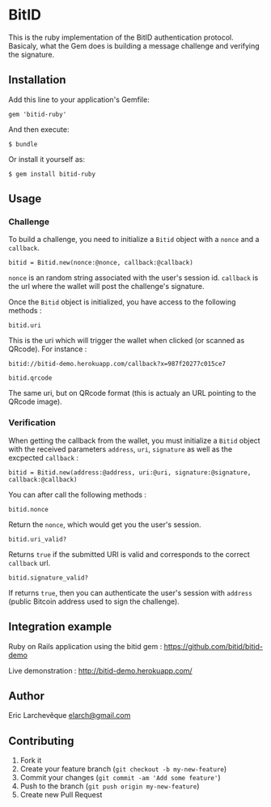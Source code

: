 # BitID

This is the ruby implementation of the BitID authentication protocol. Basicaly, what the Gem does is
building a message challenge and verifying the signature.

## Installation

Add this line to your application's Gemfile:

    gem 'bitid-ruby'

And then execute:

    $ bundle

Or install it yourself as:

    $ gem install bitid-ruby

## Usage

### Challenge

To build a challenge, you need to initialize a `Bitid` object with a `nonce` and a `callback`.

```
bitid = Bitid.new(nonce:@nonce, callback:@callback)
```

`nonce` is an random string associated with the user's session id.
`callback` is the url where the wallet will post the challenge's signature.

Once the `Bitid` object is initialized, you have access to the following methods :

```
bitid.uri
```

This is the uri which will trigger the wallet when clicked (or scanned as QRcode). For instance :

```
bitid://bitid-demo.herokuapp.com/callback?x=987f20277c015ce7
```

```
bitid.qrcode
```

The same uri, but on QRcode format (this is actualy an URL pointing to the QRcode image).

### Verification

When getting the callback from the wallet, you must initialize a `Bitid` object with the received 
parameters `address`, `uri`, `signature` as well as the excpected `callback` :

```
bitid = Bitid.new(address:@address, uri:@uri, signature:@signature, callback:@callback)
```

You can after call the following methods :

```
bitid.nonce
```

Return the `nonce`, which would get you the user's session.

```
bitid.uri_valid?
```

Returns `true` if the submitted URI is valid and corresponds to the correct `callback` url.

```
bitid.signature_valid?
```

If returns `true`, then you can authenticate the user's session with `address` (public Bitcoin
address used to sign the challenge).


## Integration example

Ruby on Rails application using the bitid gem :
https://github.com/bitid/bitid-demo

Live demonstration :
http://bitid-demo.herokuapp.com/


## Author

Eric Larchevêque
elarch@gmail.com

## Contributing

1. Fork it
2. Create your feature branch (`git checkout -b my-new-feature`)
3. Commit your changes (`git commit -am 'Add some feature'`)
4. Push to the branch (`git push origin my-new-feature`)
5. Create new Pull Request
